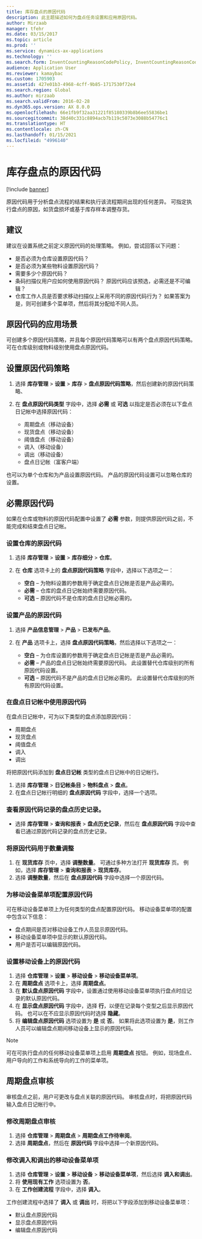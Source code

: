```yaml
---
title: 库存盘点的原因代码
description: 此主题描述如何为盘点任务设置和应用原因代码。
author: Mirzaab
manager: tfehr
ms.date: 03/15/2017
ms.topic: article
ms.prod: ''
ms.service: dynamics-ax-applications
ms.technology: ''
ms.search.form: InventCountingReasonCodePolicy, InventCountingReasonCode
audience: Application User
ms.reviewer: kamaybac
ms.custom: 1705903
ms.assetid: 427e01b3-4968-4cff-9b85-1717530f72e4
ms.search.region: Global
ms.author: mirzaab
ms.search.validFrom: 2016-02-28
ms.dyn365.ops.version: AX 8.0.0
ms.openlocfilehash: 66e1fb9f32aa31221f85180339b8b6ee55836be1
ms.sourcegitcommit: 38d40c331c8894acb7b119c5073e3088b54776c1
ms.translationtype: HT
ms.contentlocale: zh-CN
ms.lasthandoff: 01/15/2021
ms.locfileid: "4996140"
---
```

# <a name="reason-codes-for-inventory-counting"></a>库存盘点的原因代码

[!include [banner](../includes/banner.md)]

原因代码用于分析盘点流程的结果和执行该流程期间出现的任何差异。 可指定执行盘点的原因，如货盘损坏或基于库存样本调整存货。

## <a name="recommendation"></a>建议

建议在设置系统之前定义原因代码的处理策略。 例如，尝试回答以下问题：

- 是否必须为仓库设置原因代码？
- 是否必须为某些物料设置原因代码？
- 需要多少个原因代码？
- 条码扫描仪用户应如何使用原因代码？ 原因代码应该预选，必需还是不可编辑？
- 仓库工作人员是否要求移动扫描仪上采用不同的原因代码行为？ 如果答案为是，则可创建多个菜单项，然后将其分配给不同人员。

## <a name="where-reason-codes-apply"></a>原因代码的应用场景

可创建多个原因代码策略，并且每个原因代码策略可以有两个盘点原因代码策略。 可在仓库级别或物料级别使用盘点原因代码。

## <a name="set-up-reason-code-policies"></a>设置原因代码策略

1. 选择 **库存管理** \> **设置** \> **库存** \> **盘点原因代码策略**，然后创建新的原因代码策略、
2. 在 **盘点原因代码类型** 字段中，选择 **必需** 或 **可选** 以指定是否必须在以下盘点日记帐中选择原因代码：

    - 周期盘点（移动设备）
    - 现货盘点（移动设备）
    - 阈值盘点（移动设备）
    - 调入（移动设备）
    - 调出（移动设备）
    - 盘点日记帐（富客户端）

也可以为单个仓库和为产品设置原因代码。 产品的原因代码设置可以忽略仓库的设置。

## <a name="mandatory-reason-codes"></a>必需原因代码

如果在仓库或物料的原因代码配置中设置了 **必需** 参数，则提供原因代码之前，不能完成和结束盘点日记帐。

### <a name="set-up-reason-codes-for-warehouses"></a>设置仓库的原因代码

1. 选择 **库存管理** \> **设置** \> **库存细分** \> **仓库**。
2. 在 **仓库** 选项卡上的 **盘点原因代码策略** 字段中，选择以下选项之一：

    - **空白** – 为物料设置的参数用于确定盘点日记帐是否是产品必需的。
    - **必需** – 仓库的盘点日记帐始终需要原因代码。
    - **可选** – 原因代码不是仓库的盘点日记帐必需的。

### <a name="set-up-reason-codes-for-products"></a>设置产品的原因代码

1. 选择 **产品信息管理** \> **产品** \> **已发布产品**。
2. 在 **产品** 选项卡上，选择 **盘点原因代码策略**，然后选择以下选项之一：

    - **空白** – 为仓库设置的参数用于确定盘点日记帐是否是产品必需的。
    - **必需** – 产品的盘点日记帐始终需要原因代码。 此设置替代仓库级别的所有原因代码设置。
    - **可选** – 原因代码不是产品的盘点日记帐必需的。 此设置替代仓库级别的所有原因代码设置。

### <a name="use-reason-codes-in-counting-journals"></a>在盘点日记帐中使用原因代码

在盘点日记帐中，可为以下类型的盘点添加原因代码：

- 周期盘点
- 现货盘点
- 阈值盘点
- 调入
- 调出

将把原因代码添加到 **盘点日记帐** 类型的盘点日记帐中的日记帐行。

1. 选择 **库存管理** \> **日记帐条目** \> **物料盘点** \> **盘点**。
2. 在盘点日记帐行明细的 **盘点原因代码** 字段中，选择一个选项。

### <a name="view-the-counting-history-as-its-recorded-by-reason-codes"></a>查看原因代码记录的盘点历史记录。

- 选择 **库存管理** \> **查询和报表** \> **盘点历史记录**，然后在 **盘点原因代码** 字段中查看已通过原因代码记录的盘点历史记录。

### <a name="use-a-reason-code-for-a-quantity-adjustment"></a>将原因代码用于数量调整

1. 在 **现货库存** 页中，选择 **调整数量**。 可通过多种方法打开 **现货库存** 页。 例如，选择 **库存管理** \> **查询和报表** \> **现货库存**。
2. 选择 **调整数量**，然后在 **盘点原因代码** 字段中选择一个原因代码。

### <a name="configure-reason-codes-for-mobile-device-menu-items"></a>为移动设备菜单项配置原因代码

可在移动设备菜单项上为任何类型的盘点配置原因代码。 移动设备菜单项的配置中包含以下信息：

- 盘点期间是否对移动设备工作人员显示原因代码。
- 移动设备菜单项中显示的默认原因代码。
- 用户是否可以编辑原因代码。

### <a name="set-up-reason-codes-on-a-mobile-device"></a>设置移动设备上的原因代码

1. 选择 **仓库管理** \> **设置** \> **移动设备** \> **移动设备菜单项**。
2. 在 **周期盘点** 选项卡上，选择 **周期盘点**。
3. 在 **默认盘点原因代码** 字段中，设置通过使用移动设备菜单项执行盘点时应记录的默认原因代码。
4. 在 **显示盘点原因代码** 字段中，选择 **行**，以便在记录每个变型之后显示原因代码。 也可以在不应显示原因代码时选择 **隐藏**。
5. 将 **编辑盘点原因代码** 选项设置为 **是** 或 **否**。 如果将此选项设置为 **是**，则工作人员可以编辑盘点期间移动设备上显示的原因代码。

> [!NOTE]
> 可在可执行盘点的任何移动设备菜单项上启用 **周期盘点** 按钮。 例如，现场盘点、用户导向的工作和系统导向的工作的菜单项。

## <a name="cycle-count-approvals"></a>周期盘点审核

审核盘点之前，用户可更改与盘点关联的原因代码。 审核盘点时，将把原因代码输入盘点日记帐行中。

### <a name="modify-cycle-count-approvals"></a>修改周期盘点审核

1. 选择 **仓库管理** \> **周期盘点** \> **周期盘点工作待审阅**。
2. 选择 **周期盘点**，然后在 **原因代码** 字段中选择一个新原因代码。

### <a name="modify-the-mobile-device-menu-item-for-adjustment-in-and-adjustment-out"></a>修改调入和调出的移动设备菜单项

1. 选择 **仓库管理** \> **设置** \> **移动设备** \> **移动设备菜单项**，然后选择 **调入和调出**。
2. 将 **使用现有工作** 选项设置为 **否**。
3. 在 **工作创建流程** 字段中，选择 **调入**。

工作创建流程中选择了 **调入** 或 **调出** 时，将把以下字段添加到移动设备菜单项：

- 默认盘点原因代码
- 显示盘点原因代码
- 编辑盘点原因代码
